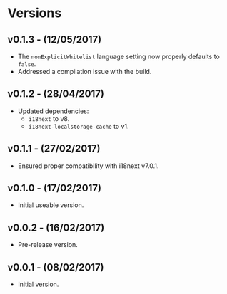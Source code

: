 # Versions

## v0.1.3 - (12/05/2017)

* The `nonExplicitWhitelist` language setting now properly defaults to `false`.
* Addressed a compilation issue with the build.


## v0.1.2 - (28/04/2017)

* Updated dependencies:
    * `i18next` to v8.
    * `i18next-localstorage-cache` to v1.


## v0.1.1 - (27/02/2017)

* Ensured proper compatibility with i18next v7.0.1.


## v0.1.0 - (17/02/2017)

* Initial useable version.


## v0.0.2 - (16/02/2017)

* Pre-release version.


## v0.0.1 - (08/02/2017)

* Initial version.
